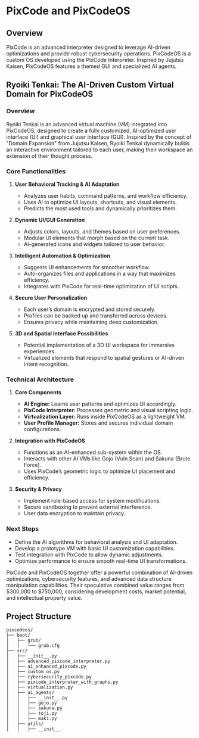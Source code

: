 # PixCode and PixCodeOS

## Overview

PixCode is an advanced interpreter designed to leverage AI-driven optimizations and provide robust cybersecurity operations. PixCodeOS is a custom OS developed using the PixCode Interpreter. Inspired by Jujutsu Kaisen, PixCodeOS features a themed GUI and specialized AI agents.

## Ryoiki Tenkai: The AI-Driven Custom Virtual Domain for PixCodeOS

### Overview
Ryoiki Tenkai is an advanced virtual machine (VM) integrated into PixCodeOS, designed to create a fully customized, AI-optimized user interface (UI) and graphical user interface (GUI). Inspired by the concept of "Domain Expansion" from Jujutsu Kaisen, Ryoiki Tenkai dynamically builds an interactive environment tailored to each user, making their workspace an extension of their thought process.

### Core Functionalities
1. **User Behavioral Tracking & AI Adaptation**
   - Analyzes user habits, command patterns, and workflow efficiency.
   - Uses AI to optimize UI layouts, shortcuts, and visual elements.
   - Predicts the most used tools and dynamically prioritizes them.

2. **Dynamic UI/GUI Generation**
   - Adjusts colors, layouts, and themes based on user preferences.
   - Modular UI elements that morph based on the current task.
   - AI-generated icons and widgets tailored to user behavior.

3. **Intelligent Automation & Optimization**
   - Suggests UI enhancements for smoother workflow.
   - Auto-organizes files and applications in a way that maximizes efficiency.
   - Integrates with PixCode for real-time optimization of UI scripts.

4. **Secure User Personalization**
   - Each user’s domain is encrypted and stored securely.
   - Profiles can be backed up and transferred across devices.
   - Ensures privacy while maintaining deep customization.

5. **3D and Spatial Interface Possibilities**
   - Potential implementation of a 3D UI workspace for immersive experiences.
   - Virtualized elements that respond to spatial gestures or AI-driven intent recognition.

### Technical Architecture
1. **Core Components**
   - **AI Engine:** Learns user patterns and optimizes UI accordingly.
   - **PixCode Interpreter:** Processes geometric and visual scripting logic.
   - **Virtualization Layer:** Runs inside PixCodeOS as a lightweight VM.
   - **User Profile Manager:** Stores and secures individual domain configurations.

2. **Integration with PixCodeOS**
   - Functions as an AI-enhanced sub-system within the OS.
   - Interacts with other AI VMs like Gojo (Vuln Scan) and Sakuna (Brute Force).
   - Uses PixCode’s geometric logic to optimize UI placement and efficiency.

3. **Security & Privacy**
   - Implement role-based access for system modifications.
   - Secure sandboxing to prevent external interference.
   - User data encryption to maintain privacy.

### Next Steps
- Define the AI algorithms for behavioral analysis and UI adaptation.
- Develop a prototype VM with basic UI customization capabilities.
- Test integration with PixCode to allow dynamic adjustments.
- Optimize performance to ensure smooth real-time UI transformations.

PixCode and PixCodeOS together offer a powerful combination of AI-driven optimizations, cybersecurity features, and advanced data structure manipulation capabilities. Their speculative combined value ranges from $300,000 to $750,000, considering development costs, market potential, and intellectual property value.

## Project Structure

```
pixcodeos/
├── boot/
│   ├── grub/
│   │   └── grub.cfg
├── src/
│   ├── __init__.py
│   ├── advanced_pixcode_interpreter.py
│   ├── ai_enhanced_pixcode.py
│   ├── custom_os.py
│   ├── cybersecurity_pixcode.py
│   ├── pixcode_interpreter_with_graphs.py
│   ├── virtualization.py
│   ├── ai_agents/
│   │   ├── __init__.py
│   │   ├── gojo.py
│   │   ├── sakuna.py
│   │   ├── toji.py
│   │   ├── maki.py
│   ├── utils/
│   │   ├── __init__.